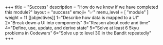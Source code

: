 +++
title = "Success"
description = "How do we know if we have completed this module?"
layout = "success"
emoji= "✅"
menu_level = [ "module" ]
weight = 11
[[objectives]]
1="Describe how data is mapped to a UI"
2="Break down a UI into components"
3="Reason about code and time"
4="Define, use, update, and derive state"
5="Solve at least 6 5kyu problems in Codewars"
6="Solve up to level 30 in the Bandit repeatedly"
+++
